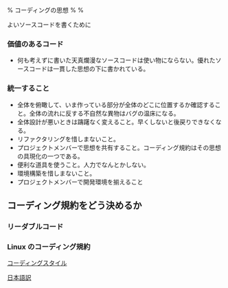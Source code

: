 % コーディングの思想
%
%

よいソースコードを書くために

### 価値のあるコード

- 何も考えずに書いた天真爛漫なソースコードは使い物にならない。優れたソースコードは一貫した思想の下に書かれている。

### 統一すること

- 全体を俯瞰して、いま作っている部分が全体のどこに位置するか確認すること。全体の流れに反する不自然な異物はバグの温床になる。
- 全体設計が悪いときは躊躇なく変えること。早くしないと後戻りできなくなる。
- リファクタリングを惜しまないこと。
- プロジェクトメンバーで思想を共有すること。コーディング規約はその思想の具現化の一つである。
- 便利な道具を使うこと。人力でなんとかしない。
- 環境構築を惜しまないこと。
- プロジェクトメンバーで開発環境を揃えること

## コーディング規約をどう決めるか

### リーダブルコード

### Linux のコーディング規約

[コーディングスタイル](https://www.kernel.org/doc/html/v5.9/process/coding-style.html)

[日本語訳](https://linuxjf.osdn.jp/JFdocs/kernel-docs-2.6/CodingStyle.html)
